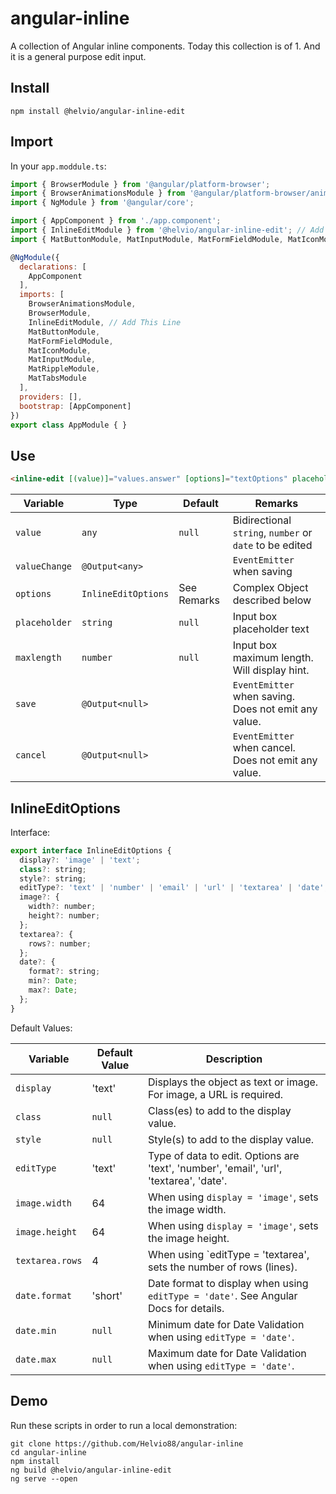 angular-inline
==============
A collection of Angular inline components. Today this collection is of 1. And it is a general purpose edit input.

Install
-------

```node
npm install @helvio/angular-inline-edit
```

Import
------

In your `app.moddule.ts`:
```js
import { BrowserModule } from '@angular/platform-browser';
import { BrowserAnimationsModule } from '@angular/platform-browser/animations';
import { NgModule } from '@angular/core';

import { AppComponent } from './app.component';
import { InlineEditModule } from '@helvio/angular-inline-edit'; // Add This Line
import { MatButtonModule, MatInputModule, MatFormFieldModule, MatIconModule, MatRippleModule, MatTabsModule } from '@angular/material';

@NgModule({
  declarations: [
    AppComponent
  ],
  imports: [
    BrowserAnimationsModule,
    BrowserModule,
    InlineEditModule, // Add This Line
    MatButtonModule,
    MatFormFieldModule,
    MatIconModule,
    MatInputModule,
    MatRippleModule,
    MatTabsModule
  ],
  providers: [],
  bootstrap: [AppComponent]
})
export class AppModule { }
```

Use
---
```html
<inline-edit [(value)]="values.answer" [options]="textOptions" placeholder="What is the meaning of life?"></inline-edit>
```

| Variable      | Type                | Default     | Remarks                                                 |
| ------------- | ------------------- | ----------- | ------------------------------------------------------- |
| `value`       | `any`               | `null`      | Bidirectional `string`, `number` or `date` to be edited |
| `valueChange` | `@Output<any>`      |             | `EventEmitter` when saving                              |
| `options`     | `InlineEditOptions` | See Remarks | Complex Object described below                          |
| `placeholder` | `string`            | `null`      | Input box placeholder text                              |
| `maxlength`   | `number`            | `null`      | Input box maximum length. Will display hint.            |
| `save`        | `@Output<null>`     |             | `EventEmitter` when saving. Does not emit any value.    |
| `cancel`      | `@Output<null>`     |             | `EventEmitter` when cancel. Does not emit any value.    |

InlineEditOptions
-----------------

Interface:
```js
export interface InlineEditOptions {
  display?: 'image' | 'text';
  class?: string;
  style?: string;
  editType?: 'text' | 'number' | 'email' | 'url' | 'textarea' | 'date';
  image?: {
    width?: number;
    height?: number;
  };
  textarea?: {
    rows?: number;
  };
  date?: {
    format?: string;
    min?: Date;
    max?: Date;
  };
}
```

Default Values:

| Variable        | Default Value | Description                                                                             |
| --------------- | ------------- | --------------------------------------------------------------------------------------- |
| `display`       | 'text'        | Displays the object as text or image. For image, a URL is required.                     |
| `class`         | `null`        | Class(es) to add to the display value.                                                  |
| `style`         | `null`        | Style(s) to add to the display value.                                                   |
| `editType`      | 'text'        | Type of data to edit. Options are 'text', 'number', 'email', 'url', 'textarea', 'date'. |
| `image.width`   | 64            | When using `display = 'image'`, sets the image width.                                   |
| `image.height`  | 64            | When using `display = 'image'`, sets the image height.                                  |
| `textarea.rows` | 4             | When using `editType = 'textarea', sets the number of rows (lines).                     |
| `date.format`   | 'short'       | Date format to display when using `editType = 'date'`. See Angular Docs for details.    |
| `date.min`      | `null`        | Minimum date for Date Validation when using `editType = 'date'`.                        |
| `date.max`      | `null`        | Maximum date for Date Validation when using `editType = 'date'`.                        |

Demo
----

Run these scripts in order to run a local demonstration:

```
git clone https://github.com/Helvio88/angular-inline
cd angular-inline
npm install
ng build @helvio/angular-inline-edit
ng serve --open
```
